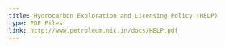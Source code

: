 ```yaml
---
title: Hydrocarbon Exploration and Licensing Policy (HELP)
type: PDF Files
link: http://www.petroleum.nic.in/docs/HELP.pdf
---
```


